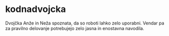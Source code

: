 # kodnadvojcka
Dvojčka Anže in Neža spoznata, da so roboti lahko zelo uporabni. Vendar pa za pravilno delovanje potrebujejo zelo jasna in enostavna navodila.
